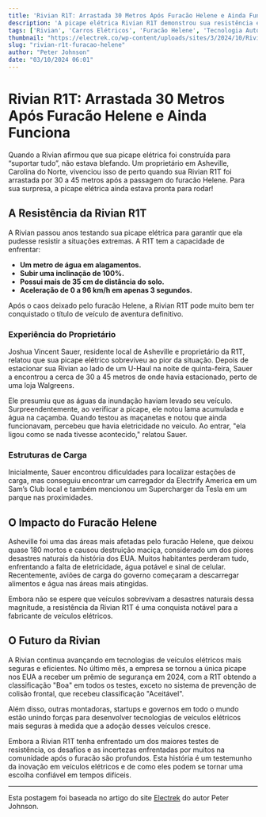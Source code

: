 ```yaml
---
title: 'Rivian R1T: Arrastada 30 Metros Após Furacão Helene e Ainda Funciona'
description: 'A picape elétrica Rivian R1T demonstrou sua resistência e robustez ao sobreviver ao furacão Helene, sendo arrastada por águas de inundação e ainda funcionando perfeitamente.'
tags: ['Rivian', 'Carros Elétricos', 'Furacão Helene', 'Tecnologia Automotiva', 'Notícias de Veículos']
thumbnail: "https://electrek.co/wp-content/uploads/sites/3/2024/10/Rivian-R1T-Hurricane-Helene.jpeg?quality=82&strip=all&w=1400"
slug: "rivian-r1t-furacao-helene"
author: "Peter Johnson"
date: "03/10/2024 06:01"
---
```


# Rivian R1T: Arrastada 30 Metros Após Furacão Helene e Ainda Funciona

Quando a Rivian afirmou que sua picape elétrica foi construída para “suportar tudo”, não estava blefando. Um proprietário em Asheville, Carolina do Norte, vivenciou isso de perto quando sua Rivian R1T foi arrastada por 30 a 45 metros após a passagem do furacão Helene. Para sua surpresa, a picape elétrica ainda estava pronta para rodar!

## A Resistência da Rivian R1T
A Rivian passou anos testando sua picape elétrica para garantir que ela pudesse resistir a situações extremas. A R1T tem a capacidade de enfrentar:

- **Um metro de água em alagamentos.**
- **Subir uma inclinação de 100%.**
- **Possui mais de 35 cm de distância do solo.**
- **Aceleração de 0 a 96 km/h em apenas 3 segundos.**

Após o caos deixado pelo furacão Helene, a Rivian R1T pode muito bem ter conquistado o título de veículo de aventura definitivo.

### Experiência do Proprietário
Joshua Vincent Sauer, residente local de Asheville e proprietário da R1T, relatou que sua picape elétrico sobreviveu ao pior da situação. Depois de estacionar sua Rivian ao lado de um U-Haul na noite de quinta-feira, Sauer a encontrou a cerca de 30 a 45 metros de onde havia estacionado, perto de uma loja Walgreens.

Ele presumiu que as águas da inundação haviam levado seu veículo. Surpreendentemente, ao verificar a picape, ele notou lama acumulada e água na caçamba. Quando testou as maçanetas e notou que ainda funcionavam, percebeu que havia eletricidade no veículo. Ao entrar, "ela ligou como se nada tivesse acontecido," relatou Sauer.

### Estruturas de Carga
Inicialmente, Sauer encontrou dificuldades para localizar estações de carga, mas conseguiu encontrar um carregador da Electrify America em um Sam’s Club local e também mencionou um Supercharger da Tesla em um parque nas proximidades.

## O Impacto do Furacão Helene
Asheville foi uma das áreas mais afetadas pelo furacão Helene, que deixou quase 180 mortos e causou destruição maciça, considerado um dos piores desastres naturais da história dos EUA. Muitos habitantes perderam tudo, enfrentando a falta de eletricidade, água potável e sinal de celular. Recentemente, aviões de carga do governo começaram a descarregar alimentos e água nas áreas mais atingidas.

Embora não se espere que veículos sobrevivam a desastres naturais dessa magnitude, a resistência da Rivian R1T é uma conquista notável para a fabricante de veículos elétricos.

## O Futuro da Rivian
A Rivian continua avançando em tecnologias de veículos elétricos mais seguras e eficientes. No último mês, a empresa se tornou a única picape nos EUA a receber um prêmio de segurança em 2024, com a R1T obtendo a classificação "Boa" em todos os testes, exceto no sistema de prevenção de colisão frontal, que recebeu classificação "Aceitável".

Além disso, outras montadoras, startups e governos em todo o mundo estão unindo forças para desenvolver tecnologias de veículos elétricos mais seguras à medida que a adoção desses veículos cresce.

Embora a Rivian R1T tenha enfrentado um dos maiores testes de resistência, os desafios e as incertezas enfrentadas por muitos na comunidade após o furacão são profundos. Esta história é um testemunho da inovação em veículos elétricos e de como eles podem se tornar uma escolha confiável em tempos difíceis.

---
Esta postagem foi baseada no artigo do site [Electrek](https://electrek.co/2024/10/02/rivian-r1t-dragged-hurricane-helene-still-runs-video/) do autor Peter Johnson.